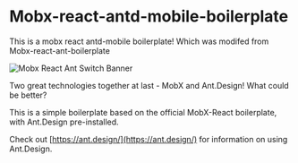 # Mobx-react-antd-mobile-boilerplate

This is a mobx react antd-mobile boilerplate! Which was modifed from Mobx-react-ant-boilerplate

![Mobx React Ant Switch Banner](https://s24.postimg.org/f1e4u9ead/Screen_Shot_2017_01_20_at_12_04_22_AM.png)

Two great technologies together at last - MobX and Ant.Design! What could be better?

This is a simple boilerplate based on the official MobX-React boilerplate, with Ant.Design pre-installed.

Check out [https://ant.design/](https://ant.design/) for information on using Ant.Design.
